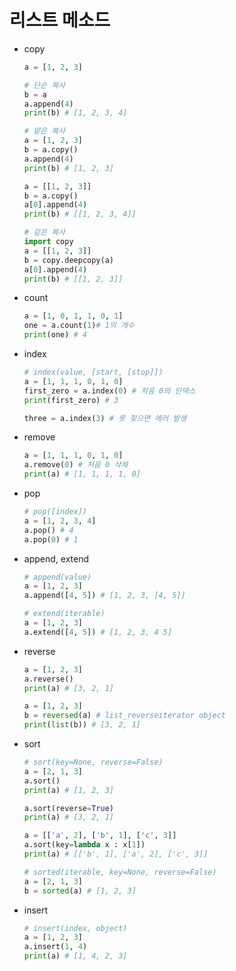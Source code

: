 # 리스트 메소드

* copy

  ```python
  a = [1, 2, 3]
  
  # 단순 복사
  b = a
  a.append(4)
  print(b) # [1, 2, 3, 4]
  
  # 얕은 복사
  a = [1, 2, 3]
  b = a.copy()
  a.append(4)
  print(b) # [1, 2, 3]
  
  a = [[1, 2, 3]]
  b = a.copy()
  a[0].append(4)
  print(b) # [[1, 2, 3, 4]]
  
  # 깊은 복사
  import copy
  a = [[1, 2, 3]]
  b = copy.deepcopy(a)
  a[0].append(4)
  print(b) # [[1, 2, 3]]
  ```

* count

  ```python
  a = [1, 0, 1, 1, 0, 1]
  one = a.count(1)# 1의 개수
  print(one) # 4
  ```

* index

  ```python
  # index(value, [start, [stop]])
  a = [1, 1, 1, 0, 1, 0]
  first_zero = a.index(0) # 처음 0의 인덱스
  print(first_zero) # 3
  
  three = a.index(3) # 못 찾으면 에러 발생
  ```

* remove

  ```python
  a = [1, 1, 1, 0, 1, 0]
  a.remove(0) # 처음 0 삭제
  print(a) # [1, 1, 1, 1, 0]
  ```

* pop

  ```python
  # pop([index])
  a = [1, 2, 3, 4]
  a.pop() # 4
  a.pop(0) # 1
  ```

* append, extend

  ```python
  # append(value)
  a = [1, 2, 3]
  a.append([4, 5]) # [1, 2, 3, [4, 5]]
  
  # extend(iterable)
  a = [1, 2, 3]
  a.extend([4, 5]) # [1, 2, 3, 4 5]
  ```

* reverse

  ```python
  a = [1, 2, 3]
  a.reverse()
  print(a) # [3, 2, 1]
  
  a = [1, 2, 3]
  b = reversed(a) # list_reverseiterator object
  print(list(b)) # [3, 2, 1]
  ```

* sort

  ```python
  # sort(key=None, reverse=False)
  a = [2, 1, 3]
  a.sort() 
  print(a) # [1, 2, 3]
  
  a.sort(reverse=True)
  print(a) # [3, 2, 1]
  
  a = [['a', 2], ['b', 1], ['c', 3]]
  a.sort(key=lambda x : x[1])
  print(a) # [['b', 1], ['a', 2], ['c', 3]]
  
  # sorted(iterable, key=None, reverse=False)
  a = [2, 1, 3]
  b = sorted(a) # [1, 2, 3]
  ```

* insert

  ```python
  # insert(index, object)
  a = [1, 2, 3]
  a.insert(1, 4)
  print(a) # [1, 4, 2, 3]
  ```

  

